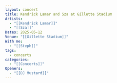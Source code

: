 ```yaml
---
layout: concert
title: Kendrick Lamar and Sza at Gillette Stadium
Artists:
  - "[[Kendrick Lamar]]"
  - "[[Sza]]"
Dates: 2025-05-12
Venue: "[[Gillette Stadium]]"
With me:
  - "[[Steph]]"
tags:
  - concerts
categories:
  - "[[Concerts]]"
Openers:
  - "[[DJ Mustard]]"
---
```

